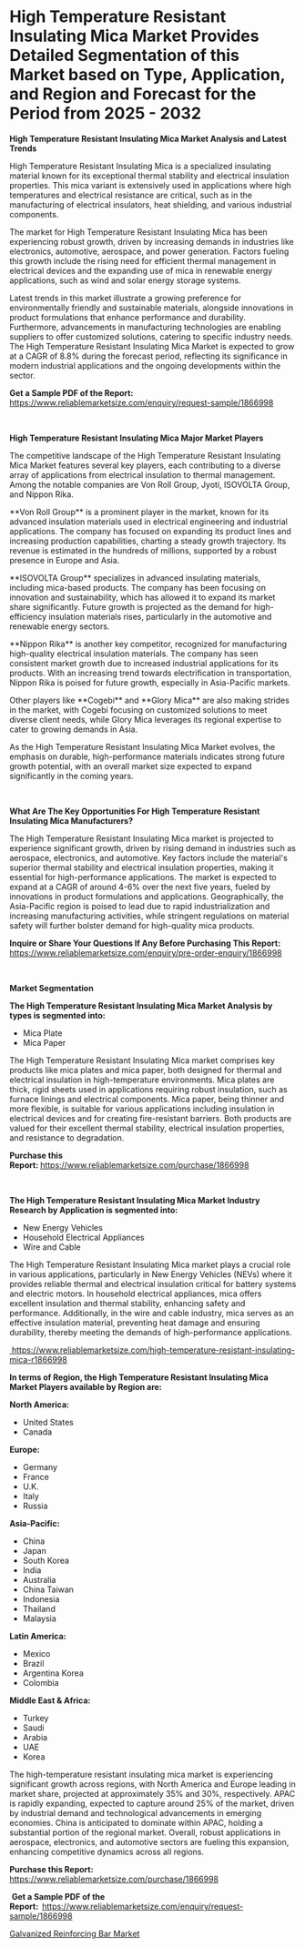 <p><h1>High Temperature Resistant Insulating Mica Market Provides Detailed Segmentation of this Market based on Type, Application, and Region and Forecast for the Period from 2025 - 2032</h1></p><p><strong>High Temperature Resistant Insulating Mica Market Analysis and Latest Trends</strong></p>
<p><p>High Temperature Resistant Insulating Mica is a specialized insulating material known for its exceptional thermal stability and electrical insulation properties. This mica variant is extensively used in applications where high temperatures and electrical resistance are critical, such as in the manufacturing of electrical insulators, heat shielding, and various industrial components. </p><p>The market for High Temperature Resistant Insulating Mica has been experiencing robust growth, driven by increasing demands in industries like electronics, automotive, aerospace, and power generation. Factors fueling this growth include the rising need for efficient thermal management in electrical devices and the expanding use of mica in renewable energy applications, such as wind and solar energy storage systems.</p><p>Latest trends in this market illustrate a growing preference for environmentally friendly and sustainable materials, alongside innovations in product formulations that enhance performance and durability. Furthermore, advancements in manufacturing technologies are enabling suppliers to offer customized solutions, catering to specific industry needs. The High Temperature Resistant Insulating Mica Market is expected to grow at a CAGR of 8.8% during the forecast period, reflecting its significance in modern industrial applications and the ongoing developments within the sector.</p></p>
<p><strong>Get a Sample PDF of the Report:&nbsp;</strong> <a href="https://www.reliablemarketsize.com/enquiry/request-sample/1866998?utm_campaign=2186&utm_medium=2&utm_source=Github&utm_content=ia&utm_term=04022025&utm_id=high-temperature-resistant-insulating-mica">https://www.reliablemarketsize.com/enquiry/request-sample/1866998</a></p>
<p>&nbsp;</p>
<p><strong>High Temperature Resistant Insulating Mica Major Market Players</strong></p>
<p><p>The competitive landscape of the High Temperature Resistant Insulating Mica Market features several key players, each contributing to a diverse array of applications from electrical insulation to thermal management. Among the notable companies are Von Roll Group, Jyoti, ISOVOLTA Group, and Nippon Rika.</p><p>**Von Roll Group** is a prominent player in the market, known for its advanced insulation materials used in electrical engineering and industrial applications. The company has focused on expanding its product lines and increasing production capabilities, charting a steady growth trajectory. Its revenue is estimated in the hundreds of millions, supported by a robust presence in Europe and Asia.</p><p>**ISOVOLTA Group** specializes in advanced insulating materials, including mica-based products. The company has been focusing on innovation and sustainability, which has allowed it to expand its market share significantly. Future growth is projected as the demand for high-efficiency insulation materials rises, particularly in the automotive and renewable energy sectors.</p><p>**Nippon Rika** is another key competitor, recognized for manufacturing high-quality electrical insulation materials. The company has seen consistent market growth due to increased industrial applications for its products. With an increasing trend towards electrification in transportation, Nippon Rika is poised for future growth, especially in Asia-Pacific markets.</p><p>Other players like **Cogebi** and **Glory Mica** are also making strides in the market, with Cogebi focusing on customized solutions to meet diverse client needs, while Glory Mica leverages its regional expertise to cater to growing demands in Asia.</p><p>As the High Temperature Resistant Insulating Mica Market evolves, the emphasis on durable, high-performance materials indicates strong future growth potential, with an overall market size expected to expand significantly in the coming years.</p></p>
<p>&nbsp;</p>
<p><strong>What Are The Key Opportunities For High Temperature Resistant Insulating Mica Manufacturers?</strong></p>
<p><p>The High Temperature Resistant Insulating Mica market is projected to experience significant growth, driven by rising demand in industries such as aerospace, electronics, and automotive. Key factors include the material's superior thermal stability and electrical insulation properties, making it essential for high-performance applications. The market is expected to expand at a CAGR of around 4-6% over the next five years, fueled by innovations in product formulations and applications. Geographically, the Asia-Pacific region is poised to lead due to rapid industrialization and increasing manufacturing activities, while stringent regulations on material safety will further bolster demand for high-quality mica products.</p></p>
<p><strong>Inquire or Share Your Questions If Any Before Purchasing This Report:</strong> <a href="https://www.reliablemarketsize.com/enquiry/pre-order-enquiry/1866998?utm_campaign=2186&utm_medium=2&utm_source=Github&utm_content=ia&utm_term=04022025&utm_id=high-temperature-resistant-insulating-mica">https://www.reliablemarketsize.com/enquiry/pre-order-enquiry/1866998</a></p>
<p>&nbsp;</p>
<p><strong>Market Segmentation</strong></p>
<p><strong>The High Temperature Resistant Insulating Mica Market Analysis by types is segmented into:</strong></p>
<p><ul><li>Mica Plate</li><li>Mica Paper</li></ul></p>
<p><p>The High Temperature Resistant Insulating Mica market comprises key products like mica plates and mica paper, both designed for thermal and electrical insulation in high-temperature environments. Mica plates are thick, rigid sheets used in applications requiring robust insulation, such as furnace linings and electrical components. Mica paper, being thinner and more flexible, is suitable for various applications including insulation in electrical devices and for creating fire-resistant barriers. Both products are valued for their excellent thermal stability, electrical insulation properties, and resistance to degradation.</p></p>
<p><strong>Purchase this Report:&nbsp;</strong><a href="https://www.reliablemarketsize.com/purchase/1866998?utm_campaign=2186&utm_medium=2&utm_source=Github&utm_content=ia&utm_term=04022025&utm_id=high-temperature-resistant-insulating-mica">https://www.reliablemarketsize.com/purchase/1866998</a></p>
<p>&nbsp;</p>
<p><strong>The High Temperature Resistant Insulating Mica Market Industry Research by Application is segmented into:</strong></p>
<p><ul><li>New Energy Vehicles</li><li>Household Electrical Appliances</li><li>Wire and Cable</li></ul></p>
<p><p>The High Temperature Resistant Insulating Mica market plays a crucial role in various applications, particularly in New Energy Vehicles (NEVs) where it provides reliable thermal and electrical insulation critical for battery systems and electric motors. In household electrical appliances, mica offers excellent insulation and thermal stability, enhancing safety and performance. Additionally, in the wire and cable industry, mica serves as an effective insulation material, preventing heat damage and ensuring durability, thereby meeting the demands of high-performance applications.</p></p>
<p><a href="https://www.reliablemarketsize.com/high-temperature-resistant-insulating-mica-r1866998?utm_campaign=2186&utm_medium=2&utm_source=Github&utm_content=ia&utm_term=04022025&utm_id=high-temperature-resistant-insulating-mica">&nbsp;https://www.reliablemarketsize.com/high-temperature-resistant-insulating-mica-r1866998</a></p>
<p><strong>In terms of Region, the High Temperature Resistant Insulating Mica Market Players available by Region are:</strong></p>
<p>
    <p> <strong> North America: </strong>
        <ul>
            <li>United States</li>
            <li>Canada</li>
        </ul>
        </p> 
    <p> <strong> Europe: </strong>
        <ul>
            <li>Germany</li>
            <li>France</li>
            <li>U.K.</li>
            <li>Italy</li>
            <li>Russia</li>
        </ul>
        </p> 
    <p> <strong> Asia-Pacific: </strong>
        <ul>
            <li>China</li>
            <li>Japan</li>
            <li>South Korea</li>
            <li>India</li>
            <li>Australia</li>
            <li>China Taiwan</li>
            <li>Indonesia</li>
            <li>Thailand</li>
            <li>Malaysia</li>
        </ul>
        </p> 
    <p> <strong> Latin America: </strong>
        <ul>
            <li>Mexico</li>
            <li>Brazil</li>
            <li>Argentina Korea</li>
            <li>Colombia</li>
        </ul>
        </p> 
    <p> <strong> Middle East & Africa: </strong>
        <ul>
            <li>Turkey</li>
            <li>Saudi</li>
            <li>Arabia</li>
            <li>UAE</li>
            <li>Korea</li>
        </ul>
    </p>
    </p>
<p><p>The high-temperature resistant insulating mica market is experiencing significant growth across regions, with North America and Europe leading in market share, projected at approximately 35% and 30%, respectively. APAC is rapidly expanding, expected to capture around 25% of the market, driven by industrial demand and technological advancements in emerging economies. China is anticipated to dominate within APAC, holding a substantial portion of the regional market. Overall, robust applications in aerospace, electronics, and automotive sectors are fueling this expansion, enhancing competitive dynamics across all regions.</p></p>
<p><strong>Purchase this Report: </strong><a href="https://www.reliablemarketsize.com/purchase/1866998?utm_campaign=2186&utm_medium=2&utm_source=Github&utm_content=ia&utm_term=04022025&utm_id=high-temperature-resistant-insulating-mica">https://www.reliablemarketsize.com/purchase/1866998</a></p>
<p>&nbsp;<strong>Get a Sample PDF of the Report:&nbsp;&nbsp;</strong><a href="https://www.reliablemarketsize.com/enquiry/request-sample/1866998?utm_campaign=2186&utm_medium=2&utm_source=Github&utm_content=ia&utm_term=04022025&utm_id=high-temperature-resistant-insulating-mica">https://www.reliablemarketsize.com/enquiry/request-sample/1866998</a></p>
<p><strong></strong></p>
<p><p><a href="https://github.com/abbislposival/Market-Research-Report-List-1/blob/main/galvanized-reinforcing-bar-market.md?utm_campaign=2186&utm_medium=2&utm_source=Github&utm_content=ia&utm_term=04022025&utm_id=high-temperature-resistant-insulating-mica">Galvanized Reinforcing Bar Market</a></p></p>
